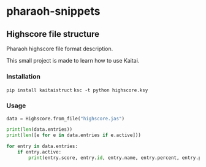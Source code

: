 # pharaoh-snippets

## Highscore file structure

Pharaoh highscore file format description.

This small project is made to learn how to use Kaitai.

### Installation

`pip install kaitaistruct`
`ksc -t python highscore.ksy`

### Usage

```py
data = Highscore.from_file("highscore.jas")

print(len(data.entries))
print(len([e for e in data.entries if e.active]))

for entry in data.entries:
    if entry.active:
        print(entry.score, entry.id, entry.name, entry.percent, entry.population, entry.money, entry.year, entry.difficulty, entry.unknown, entry.active)
```
